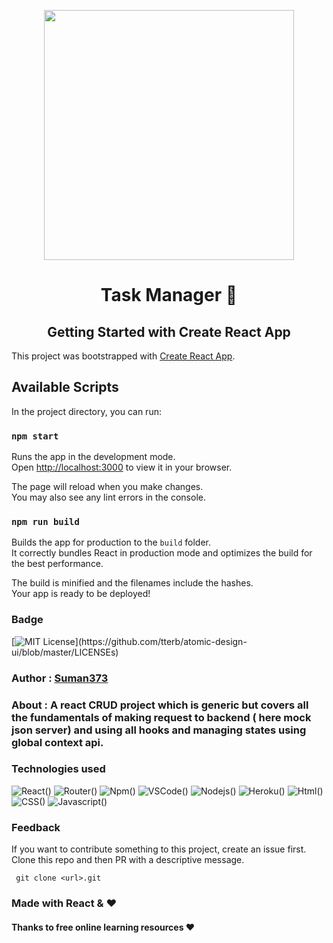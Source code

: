 <p align="center"><img src="https://user-images.githubusercontent.com/95040233/176600586-92ebef1d-63c1-4d8f-b341-14ee1d979b65.png" height="400"></p>

<h1 align="center">Task Manager 📓</h1>

<h2 align="center">Getting Started with Create React App</h2>

This project was bootstrapped with [Create React App](https://github.com/facebook/create-react-app).

## Available Scripts

In the project directory, you can run:

### `npm start`

Runs the app in the development mode.\
Open [http://localhost:3000](http://localhost:3000) to view it in your browser.

The page will reload when you make changes.\
You may also see any lint errors in the console.

### `npm run build`

Builds the app for production to the `build` folder.\
It correctly bundles React in production mode and optimizes the build for the best performance.

The build is minified and the filenames include the hashes.\
Your app is ready to be deployed!

### Badge
[![MIT License](https://img.shields.io/apm/l/atomic-design-ui.svg?)](https://github.com/tterb/atomic-design-ui/blob/master/LICENSEs)

### Author : [Suman373](https://github.com/Suman373")

### About : A react CRUD project which is generic but covers all the fundamentals of making request to backend ( here mock json server) and using all hooks and managing states using global context api.

### Technologies used

![React()](https://img.shields.io/badge/React-20232A?style=for-the-badge&logo=react&logoColor=61DAFB) ![Router()](https://img.shields.io/badge/React_Router-CA4245?style=for-the-badge&logo=react-router&logoColor=white) ![Npm()](https://img.shields.io/badge/npm-CB3837?style=for-the-badge&logo=npm&logoColor=white) ![VSCode()](https://img.shields.io/badge/Visual_Studio_Code-0078D4?style=for-the-badge&logo=visual%20studio%20code&logoColor=white) ![Nodejs()](https://img.shields.io/badge/Node.js-339933?style=for-the-badge&logo=nodedotjs&logoColor=white) ![Heroku()](https://img.shields.io/badge/Heroku-430098?style=for-the-badge&logo=heroku&logoColor=white) ![Html()](https://img.shields.io/badge/HTML5-E34F26?style=for-the-badge&logo=html5&logoColor=white) ![CSS()](https://img.shields.io/badge/CSS3-1572B6?style=for-the-badge&logo=css3&logoColor=white) ![Javascript()](https://img.shields.io/badge/JavaScript-323330?style=for-the-badge&logo=javascript&logoColor=F7DF1E)

### Feedback

 If you want to contribute something to this project, create an issue first. Clone this repo and then PR with a descriptive message.
 
 ```
  git clone <url>.git
 ```
 
### Made with React & &#10084;
#### Thanks to free online learning resources &#10084;
 

